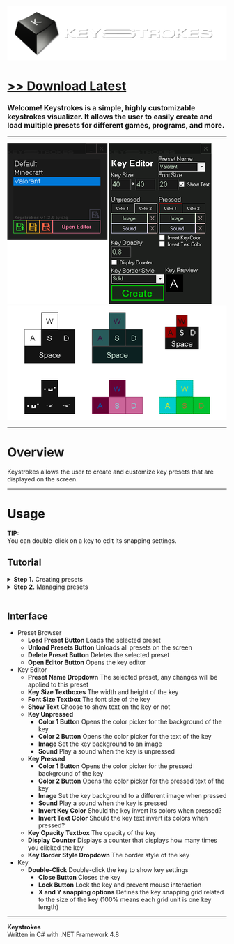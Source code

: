 <img src="assets/images/banner.png">

# [<b>>> Download Latest</b>](https://github.com/o7q/Keystrokes/releases/download/v1.2.0.0/Keystrokes.exe)
### Welcome! Keystrokes is a simple, highly customizable keystrokes visualizer. It allows the user to easily create and load multiple presets for different games, programs, and more.

---

<img src="assets/images/showcase/menu.png">
<img src="assets/images/showcase/keystrokes.png">

---

# Overview
Keystrokes allows the user to create and customize key presets that are displayed on the screen.

---

# Usage
**TIP:** \
You can double-click on a key to edit its snapping settings.

## Tutorial

<details>
<summary><b>Step 1.</b> Creating presets</summary>

- **1.1** Click the **Open Editor Button** to open the key editor
- **1.2** Select or a create a new preset (create one by typing a new name inside the preset selector)
- **1.3** Press the **Create Button** and press a key to create

</details>

<details>
<summary><b>Step 2.</b> Managing presets</summary>

- **1.1** Select a preset in the preset selector
- **1.2** Click the first green button to load the selected preset
- **1.3** Click the second yellow button to unload all presets
- **1.4** Click the third red button to delete the selected preset

</details>

<br>

## Interface
- Preset Browser
    - **Load Preset Button** Loads the selected preset
    - **Unload Presets Button** Unloads all presets on the screen
    - **Delete Preset Button** Deletes the selected preset
    - **Open Editor Button** Opens the key editor
- Key Editor
    - **Preset Name Dropdown** The selected preset, any changes will be applied to this preset
    - **Key Size Textboxes** The width and height of the key
    - **Font Size Textbox** The font size of the key
    - **Show Text** Choose to show text on the key or not
    - **Key Unpressed**
        - **Color 1 Button** Opens the color picker for the background of the key
        - **Color 2 Button** Opens the color picker for the text of the key
        - **Image** Set the key background to an image
        - **Sound** Play a sound when the key is unpressed
    - **Key Pressed**
        - **Color 1 Button** Opens the color picker for the pressed background of the key
        - **Color 2 Button** Opens the color picker for the pressed text of the key
        - **Image** Set the key background to a different image when pressed
        - **Sound** Play a sound when the key is pressed
        - **Invert Key Color** Should the key invert its colors when pressed?
        - **Invert Text Color** Should the key text invert its colors when pressed?
    - **Key Opacity Textbox** The opacity of the key
    - **Display Counter** Displays a counter that displays how many times you clicked the key
    - **Key Border Style Dropdown** The border style of the key
- Key
    - **Double-Click** Double-click the key to show key settings
        - **Close Button** Closes the key
        - **Lock Button** Lock the key and prevent mouse interaction
        - **X and Y snapping options** Defines the key snapping grid related to the size of the key (100% means each grid unit is one key length)

---

**Keystrokes** \
Written in C# with .NET Framework 4.8